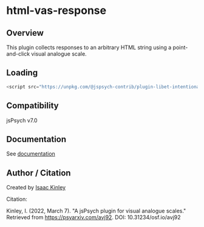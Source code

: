 # html-vas-response

## Overview

This plugin collects responses to an arbitrary HTML string using a point-and-click visual analogue scale.

## Loading

```js
<script src="https://unpkg.com/@jspsych-contrib/plugin-libet-intentional-binding@1.0.0">

```

## Compatibility

jsPsych v7.0

## Documentation

See [documentation](docs/jspsych-html-vas-response.md)

## Author / Citation

Created by [Isaac Kinley](https://github.com/kinleyid)

Citation:

Kinley, I. (2022, March 7). "A jsPsych plugin for visual analogue scales." Retrieved from https://psyarxiv.com/avj92. DOI: 10.31234/osf.io/avj92
